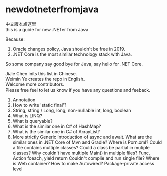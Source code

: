 # newdotneterfromjava
中文版本点这里  
this is a guide for new .NETer from Java  

Because:
1. Oracle changes policy, Java shouldn't be free in 2019.
2. .NET Core is the most similar technology stack with Java.

So some company say good bye for Java, say hello for .NET Core.

JiJie Chen inits this list in Chinese.  
Weimin Ye creates the repo in English.  
Welcome more contributors.  
Please free feel to let us know if you have any questions and feeback.

1. Annotation  
1. How to write 'static final'?
2. String, string / Long, long; non-nullable int, long, boolean
3. What is LINQ?
4. What is queryable?
1. What is the similar one in C# of HashMap?
1. What is the similar one in C# of ArrayList?
1. More strictly Generic
Introduction of async and await.
What are the similar ones in .NET Core of Mvn and Gradle? Where is Porn.xml?
Could a file contains multiple classes?
Could a class be partial in mutiple classes?
Why couldn't have multiple Main() in multiple files?
Func, Action
foeach, yield return
Couldn't complie and run single file?
Where is Web container?
How to make Autowired?
Package-private access level
